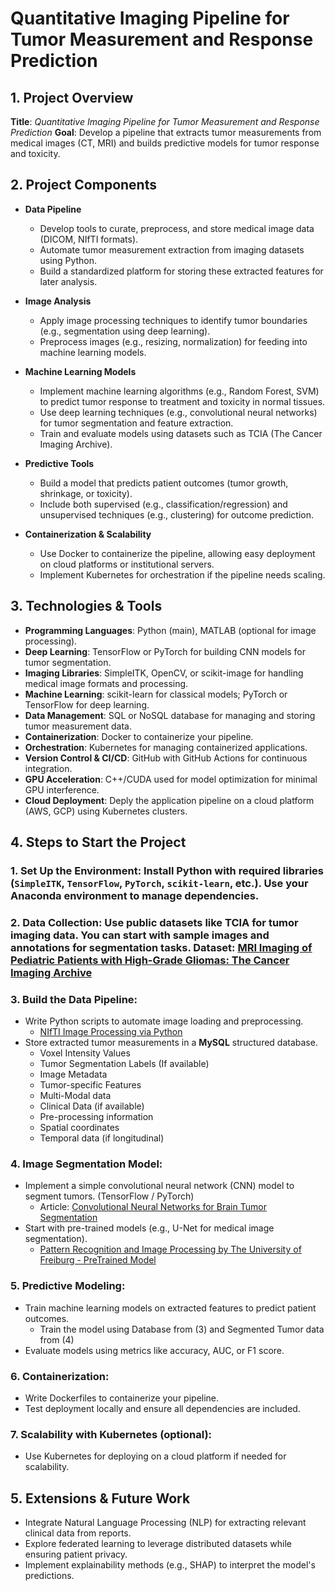 # Quantitative Imaging Pipeline for Tumor Measurement and Response Prediction

## 1. **Project Overview**
   **Title**: *Quantitative Imaging Pipeline for Tumor Measurement and Response Prediction*
   **Goal**: Develop a pipeline that extracts tumor measurements from medical images (CT, MRI) and builds predictive models for tumor response and toxicity.

## 2. **Project Components**

- **Data Pipeline**
  - Develop tools to curate, preprocess, and store medical image data (DICOM, NIfTI formats).
  - Automate tumor measurement extraction from imaging datasets using Python.
  - Build a standardized platform for storing these extracted features for later analysis.

- **Image Analysis**
  - Apply image processing techniques to identify tumor boundaries (e.g., segmentation using deep learning).
  - Preprocess images (e.g., resizing, normalization) for feeding into machine learning models.

- **Machine Learning Models**
  - Implement machine learning algorithms (e.g., Random Forest, SVM) to predict tumor response to treatment and toxicity in normal tissues.
  - Use deep learning techniques (e.g., convolutional neural networks) for tumor segmentation and feature extraction.
  - Train and evaluate models using datasets such as TCIA (The Cancer Imaging Archive).

- **Predictive Tools**
  - Build a model that predicts patient outcomes (tumor growth, shrinkage, or toxicity).
  - Include both supervised (e.g., classification/regression) and unsupervised techniques (e.g., clustering) for outcome prediction.

- **Containerization & Scalability**
  - Use Docker to containerize the pipeline, allowing easy deployment on cloud platforms or institutional servers.
  - Implement Kubernetes for orchestration if the pipeline needs scaling.

## 3. **Technologies & Tools**
   - **Programming Languages**: Python (main), MATLAB (optional for image processing).
   - **Deep Learning**: TensorFlow or PyTorch for building CNN models for tumor segmentation.
   - **Imaging Libraries**: SimpleITK, OpenCV, or scikit-image for handling medical image formats and processing.
   - **Machine Learning**: scikit-learn for classical models; PyTorch or TensorFlow for deep learning.
   - **Data Management**: SQL or NoSQL database for managing and storing tumor measurement data.
   - **Containerization**: Docker to containerize your pipeline.
   - **Orchestration**: Kubernetes for managing containerized applications.
   - **Version Control & CI/CD**: GitHub with GitHub Actions for continuous integration.
   - **GPU Acceleration**: C++/CUDA used for model optimization for minimal GPU interference.
   - **Cloud Deployment**: Deply the application pipeline on a cloud platform (AWS, GCP) using Kubernetes clusters.

## 4. **Steps to Start the Project**
###   1. **Set Up the Environment**: Install Python with required libraries (`SimpleITK`, `TensorFlow`, `PyTorch`, `scikit-learn`, etc.). Use your Anaconda environment to manage dependencies.
###   2. **Data Collection**: Use public datasets like TCIA for tumor imaging data. You can start with sample images and annotations for segmentation tasks. Dataset: [MRI Imaging of Pediatric Patients with High-Grade Gliomas: The Cancer Imaging Archive](https://www.cancerimagingarchive.net/collection/dfci-bch-bwh-peds-hgg/)
###   3. **Build the Data Pipeline**:
- Write Python scripts to automate image loading and preprocessing.
    - [NIfTI Image Processing via Python](https://neuraldatascience.io/8-mri/nifti.html)
- Store extracted tumor measurements in a **MySQL** structured database. 
    - Voxel Intensity Values
    - Tumor Segmentation Labels (If available)
    - Image Metadata
    - Tumor-specific Features
    - Multi-Modal data
    - Clinical Data (if available)
    - Pre-processing information
    - Spatial coordinates
    - Temporal data (if longitudinal)
###   4. **Image Segmentation Model**:
- Implement a simple convolutional neural network (CNN) model to segment tumors. (TensorFlow / PyTorch)
    - Article: [Convolutional Neural Networks for Brain Tumor Segmentation](https://github.com/user-attachments/files/16805449/s13244-020-00869-4.pdf)
- Start with pre-trained models (e.g., U-Net for medical image segmentation).
    - [Pattern Recognition and Image Processing by The University of Freiburg - PreTrained Model](https://lmb.informatik.uni-freiburg.de/resources/software.php)
###   5. **Predictive Modeling**:
- Train machine learning models on extracted features to predict patient outcomes.
    - Train the model using Database from (3) and Segmented Tumor data from (4)
- Evaluate models using metrics like accuracy, AUC, or F1 score.
###   6. **Containerization**:
- Write Dockerfiles to containerize your pipeline.
- Test deployment locally and ensure all dependencies are included.
###   7. **Scalability with Kubernetes** (optional):
- Use Kubernetes for deploying on a cloud platform if needed for scalability.

## 5. **Extensions & Future Work**
   - Integrate Natural Language Processing (NLP) for extracting relevant clinical data from reports.
   - Explore federated learning to leverage distributed datasets while ensuring patient privacy.
   - Implement explainability methods (e.g., SHAP) to interpret the model's predictions.
